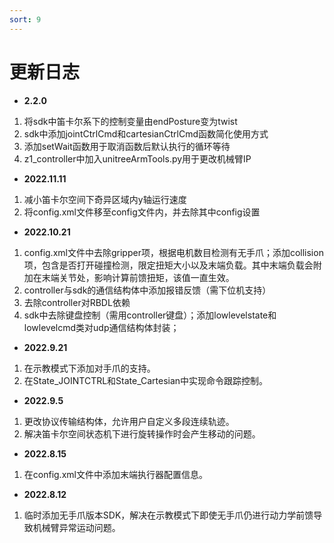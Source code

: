 ```yaml
---
sort: 9
---
```


# 更新日志

+ **2.2.0**

1. 将sdk中笛卡尔系下的控制变量由endPosture变为twist  
2. sdk中添加jointCtrlCmd和cartesianCtrlCmd函数简化使用方式  
3. 添加setWait函数用于取消函数后默认执行的循环等待  
4. z1_controller中加入unitreeArmTools.py用于更改机械臂IP

+ **2022.11.11**

1. 减小笛卡尔空间下奇异区域内y轴运行速度  
2. 将config.xml文件移至config文件内，并去除其中config设置

+ **2022.10.21**

1. config.xml文件中去除gripper项，根据电机数目检测有无手爪；添加collision项，包含是否打开碰撞检测，限定扭矩大小以及末端负载。其中末端负载会附加在末端关节处，影响计算前馈扭矩，该值一直生效。  
2. controller与sdk的通信结构体中添加报错反馈（需下位机支持）  
3. 去除controller对RBDL依赖  
4. sdk中去除键盘控制（需用controller键盘）；添加lowlevelstate和lowlevelcmd类对udp通信结构体封装；

+ **2022.9.21**

1. 在示教模式下添加对手爪的支持。  
2. 在State_JOINTCTRL和State_Cartesian中实现命令跟踪控制。

+ **2022.9.5**
  
1. 更改协议传输结构体，允许用户自定义多段连续轨迹。  
2. 解决笛卡尔空间状态机下进行旋转操作时会产生移动的问题。

+ **2022.8.15**

1. 在config.xml文件中添加末端执行器配置信息。

+ **2022.8.12**

1. 临时添加无手爪版本SDK，解决在示教模式下即使无手爪仍进行动力学前馈导致机械臂异常运动问题。
